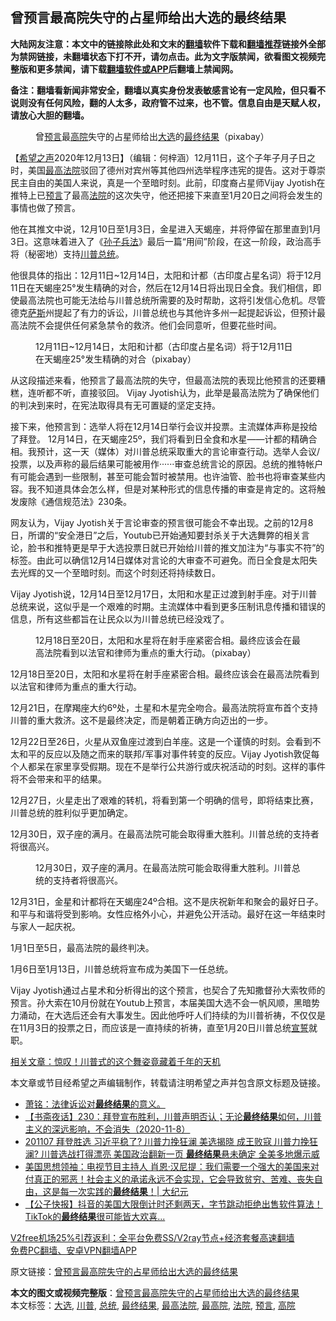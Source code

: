  <h2>曾预言最高院失守的占星师给出大选的最终结果</h2> <p class="notice"><b>大陆网友注意：本文中的链接除此处和文末的<a href="https://github.com/bannedbook/fanqiang" >翻墙</a>软件下载和<a href="https://github.com/killgcd/justmysocks/blob/master/README.md">翻墙推荐</a>链接外全部为禁网链接，未翻墙状态下打不开，请勿点击。此为文字版禁闻，欲看图文视频完整版和更多禁闻，请下载<a href="https://github.com/bannedbook/fanqiang">翻墙软件或APP</a>后翻墙上禁闻网。</p><p>备注：翻墙看新闻非常安全，翻墙以真实身份发表敏感言论有一定风险，但只看不说则没有任何风险，翻的人太多，政府管不过来，也不管。信息自由是天赋人权，请放心大胆的翻墙。</b></p>  <div class="entry"> <figure><figcaption>曾<a href="https://www.bannedbook.org/bnews/tag/%e9%a2%84%e8%a8%80/" class="st_tag internal_tag" rel="tag" title="标签 预言 下的日志">预言</a>最<a href="https://www.bannedbook.org/bnews/tag/%e9%ab%98%e9%99%a2/" class="st_tag internal_tag" rel="tag" title="标签 高院 下的日志">高院</a>失守的占星师给出<a href="https://www.bannedbook.org/bnews/tag/%e5%a4%a7%e9%80%89/" class="st_tag internal_tag" rel="tag" title="标签 大选 下的日志">大选</a>的<a href="https://www.bannedbook.org/bnews/tag/%E6%9C%80%E7%BB%88%E7%BB%93%E6%9E%9C/" class="st_tag internal_tag" rel="tag" title="标签 最终结果 下的日志">最终结果</a>（pixabay）</figcaption></figure> <p>【<span class='wp_keywordlink_affiliate'><a href="https://www.soundofhope.org" title="希望之声" target="_blank">希望之声</a></span>2020年12月13日】（编辑：何梓涵）12月11日，这个子年子月子日之时，美国<a href="https://www.bannedbook.org/bnews/tag/%e6%9c%80%e9%ab%98%e6%b3%95%e9%99%a2/" class="st_tag internal_tag" rel="tag" title="标签 最高法院 下的日志">最高法院</a>驳回了德州对宾州等其他四州选举程序违宪的提告。这对于尊崇民主自由的美国人来说，真是一个至暗时刻。此前，印度裔占星师Vijay Jyotish在推特上已<span class='wp_keywordlink'><a href="https://www.bannedbook.org/forum5/" title="预言玄学禁书下载" rel="nofollow">预言</a></span>了最高<a href="https://www.bannedbook.org/bnews/tag/%e6%b3%95%e9%99%a2/" class="st_tag internal_tag" rel="tag" title="标签 法院 下的日志">法院</a>的这次失守，他还把接下来直至1月20日之间将会发生的事情也做了预言。</p> <p>他在其推文中说，12月10日至1月3日，金星进入天蝎座，并将停留在那里直到1月3日。这意味着进入了《<span class='wp_keywordlink'><a href="https://www.bannedbook.org/forum24/topic5048.html" title="《孙子兵法》">孙子兵法</a></span>》最后一篇“用间”阶段，在这一阶段，政治高手将（秘密地）支持<a href="https://www.bannedbook.org/bnews/tag/%e5%b7%9d%e6%99%ae/" class="st_tag internal_tag" rel="tag" title="标签 川普 下的日志">川普</a><a href="https://www.bannedbook.org/bnews/tag/%e6%80%bb%e7%bb%9f/" class="st_tag internal_tag" rel="tag" title="标签 总统 下的日志">总统</a>。</p> <p>他很具体的指出：12月11日~12月14日，太阳和计都（古印度占星名词）将于12月11日在天蝎座25°发生精确的对合，然后在12月14日将出现日全食。我们相信，即使最高法院也可能无法给与川普总统所需要的及时帮助，这将引发信心危机。尽管德克<span class='wp_keywordlink'><a href="https://www.bannedbook.org/forum5/topic42.html" title="萨斯、诚信与自救" target="_blank">萨斯</a></span>州提起了有力的诉讼，川普总统也与其他许多州一起提起诉讼，但预计最高法院不会提供任何紧急禁令的救济。他们会同意听，但要花些时间。</p> <figure><figcaption>12月11日~12月14日，太阳和计都（古印度占星名词）将于12月11日在天蝎座25°发生精确的对合（pixabay）</figcaption></figure> <p>从这段描述来看，他预言了最高法院的失守，但最高法院的表现比他预言的还要糟糕，连听都不听，直接驳回。 Vijay Jyotish认为，此举是最高法院为了确保他们的判决到来时，在宪法取得具有无可置疑的坚定支持。</p> <p>接下来，他预言到：选举人将在12月14日举行会议并投票。主流媒体声称是投给了拜登。 12月14日，在天蝎座25º，我们将看到日全食和水星——计都的精确合相。我预计，这一天（媒体）对川普总统采取重大的言论审查行动。选举人会议/投票，以及声称的最后结果可能被用作······审查总统言论的原因。总统的推特帐户有可能会遇到一些限制，甚至可能会暂时被禁用。也许油管、脸书也将审查某些内容。我不知道具体会怎么样，但是对某种形式的信息传播的审查是肯定的。这将触发废除《通信规范法》230条。</p>  <p>网友认为，Vijay Jyotish关于言论审查的预言很可能会不幸出现。之前的12月8日，所谓的“安全港日”之后，Youtub已开始通知要封杀关于大选舞弊的相关言论，脸书和推特更是早于大选投票日就已开始给川普的推文加注为“与事实不符”的标签。由此可以确信12月14日媒体对言论的大审查不可避免。而日全食是太阳失去光辉的又一个至暗时刻。而这个时刻还将持续数日。</p> <p>Vijay Jyotish说，12月14日至12月17日，太阳和水星正过渡到射手座。对于川普总统来说，这似乎是一个艰难的时期。主流媒体中看到更多压制讯息传播和错误的信息，所有这些都旨在让民众以为川普总统已经没戏了。</p> <figure><figcaption>12月18日至20日，太阳和水星将在射手座紧密合相。最终应该会在最高法院看到以法官和律师为重点的重大行动。（pixabay）</figcaption></figure> <p>12月18日至20日，太阳和水星将在射手座紧密合相。最终应该会在最高法院看到以法官和律师为重点的重大行动。</p> <p>12月21日，在摩羯座大约6º处，土星和木星完全吻合。最高法院将宣布首个支持川普的重大救济。这不是最终决定，而是朝着正确方向迈出的一步。</p> <p>12月22日至26日，火星从双鱼座过渡到白羊座。这是一个谨慎的时刻。会看到不太和平的反应以及随之而来的联邦/军事对事件转变的反应。Vijay Jyotish敦促每个人都呆在家里享受假期。现在不是举行公共游行或庆祝活动的时刻。这样的事件将不会带来和平的结果。</p>  <p>12月27日，火星走出了艰难的转机，将看到第一个明确的信号，即将结束比赛，川普总统的胜利似乎更加确定。</p> <p>12月30日，双子座的满月。在最高法院可能会取得重大胜利。川普总统的支持者将很高兴。</p> <figure><figcaption>12月30日，双子座的满月。在最高法院可能会取得重大胜利。川普总统的支持者将很高兴。</figcaption></figure> <p>12月31日，金星和计都将在天蝎座24º合相。这不是庆祝新年和聚会的最好日子。和平与和谐将受到影响。女性应格外小心，并避免公开活动。最好在这一年结束时与家人一起庆祝。</p> <p>1月1日至5日，最高法院的最终判决。</p> <p>1月6日至1月13日，川普总统将宣布成为美国下一任总统。</p>  <p>Vijay Jyotish通过占星术和分析得出的这个预言，也契合了先知撒督孙大索牧师的预言。孙大索在10月份就在Youtub上预言，本届美国大选不会一帆风顺，黑暗势力涌动，在大选后还会有大事发生。因此他呼吁人们持续的为川普祈祷，不仅仅是在11月3日的投票之日，而应该是一直持续的祈祷，直至1月20日川普总统<span class='wp_keywordlink'><a href="https://www.bannedbook.org/forum5/topic17.html" title="宣誓与预言" target="_blank">宣誓</a></span>就职。</p> <p></p> <p><a href="https://www.soundofhope.org/post/452377">相关文章：惊叹！川普式的这个舞姿竟藏着千年的天机</a></p> <p>本文章或节目经希望之声编辑制作，转载请注明希望之声并包含原文标题及链接。</p> <ul class='op-related-articles' title='相关阅读'> <li><a href='https://www.bannedbook.org/bnews/cbnews/20201113/1430381.html' target='_blank'>萧铭：法律诉讼对<b>最终结果</b>的意义。</a></li> <li><a href='https://www.bannedbook.org/bnews/bannedvideo/20201108/1427859.html' target='_blank'>【书斋夜话】230：拜登宣布胜利，川普声明否认；无论<b>最终结果</b>如何，川普主义的深远影响，不会消失（2020-11-8）</a></li> <li><a href='https://www.bannedbook.org/bnews/cbnews/20201107/1427394.html' target='_blank'>201107 拜登胜选 习近平稳了? 川普力挽狂澜 美选揭晓 成王败寇 川普力挽狂澜? 川普选战打得漂亮 美国政治翻新一页 <b>最终结果</b>悬未确定 全美多地爆示威</a></li> <li><a href='https://www.bannedbook.org/bnews/cbnews/20200925/1403053.html' target='_blank'>美国思想领袖：电视节目主持人 肖恩·汉尼提：我们需要一个强大的美国来对付真正的邪恶！社会主义的承诺永远不会实现，它会导致贫穷、苦难、丧失自由，这是每一次实践的<b>最终结果</b>！| 大纪元</a></li> <li><a href='https://www.bannedbook.org/bnews/bannedvideo/20200914/1395954.html' target='_blank'>【公子快报】抖音的美国大限倒计时还剩两天，字节跳动拒绝出售软件算法！TikTok的<b>最终结果</b>很可能皆大欢喜...</a></li> </ul> <p class="texttj"> <a href="https://www.bannedbook.org/forum23/topic22702.html" target="_blank">V2free机场25%引荐返利：全平台免费SS/V2ray节点+经济套餐高速翻墙</a><br/> <a href="https://github.com/bannedbook/fanqiang/wiki/%E7%A6%81%E9%97%BB%E7%BD%91%E5%AE%89%E5%8D%93%E7%BF%BB%E5%A2%99%E6%96%B0%E9%97%BBAPP" target="_blank">免费PC翻墙、安卓VPN翻墙APP</a></p><p>原文链接：<a class="src_link"  href="https://www.soundofhope.org/post/453202" target="_blank">曾预言最高院失守的占星师给出大选的最终结果</a></p> <a name='sharetosocial'></a>       <div><b>本文的图文或视频完整版</b>：<a href='https://www.bannedbook.org/bnews/comments/20201214/1447307.html'>曾预言最高院失守的占星师给出大选的最终结果</a></div>  </div><!--END ENTRY--> <div class="postfooter"> <div>本文标签：<a href="https://www.bannedbook.org/bnews/tag/%e5%a4%a7%e9%80%89/" rel="tag">大选</a>, <a href="https://www.bannedbook.org/bnews/tag/%e5%b7%9d%e6%99%ae/" rel="tag">川普</a>, <a href="https://www.bannedbook.org/bnews/tag/%e6%80%bb%e7%bb%9f/" rel="tag">总统</a>, <a href="https://www.bannedbook.org/bnews/tag/%E6%9C%80%E7%BB%88%E7%BB%93%E6%9E%9C/" rel="tag">最终结果</a>, <a href="https://www.bannedbook.org/bnews/tag/%e6%9c%80%e9%ab%98%e6%b3%95%e9%99%a2/" rel="tag">最高法院</a>, <a href="https://www.bannedbook.org/bnews/tag/%E6%9C%80%E9%AB%98%E9%99%A2/" rel="tag">最高院</a>, <a href="https://www.bannedbook.org/bnews/tag/%e6%b3%95%e9%99%a2/" rel="tag">法院</a>, <a href="https://www.bannedbook.org/bnews/tag/%e9%a2%84%e8%a8%80/" rel="tag">预言</a>, <a href="https://www.bannedbook.org/bnews/tag/%e9%ab%98%e9%99%a2/" rel="tag">高院</a></div>  </div><!--END POSTFOOTER--> 